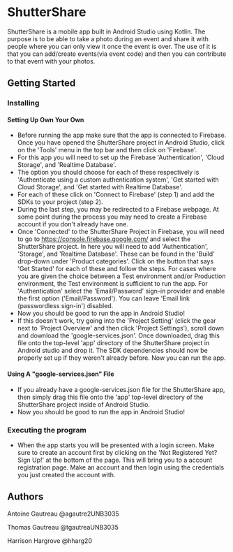 # ShutterShare
ShutterShare is a mobile app built in Android Studio using Kotlin. The purpose is to be able to take a photo during an event and share it with people where you can only view it once the event is over.
The use of it is that you can add/create events(via event code) and then you can contribute to that event with your photos. 

## Getting Started

### Installing
#### Setting Up Own Your Own
* Before running the app make sure that the app is connected to Firebase. Once you have opened the ShutterShare project in Android Studio, click on the 'Tools' menu in the top bar and then click on 'Firebase'.
* For this app you will need to set up the Firebase 'Authentication', 'Cloud Storage', and 'Realtime Database'.
* The option you should choose for each of these respectively is 'Authenticate using a custom authentication system', 'Get started with Cloud Storage', and 'Get started with Realtime Database'.
* For each of these click on 'Connect to Firebase' (step 1) and add the SDKs to your project (step 2).
* During the last step, you may be redirected to a Firebase webpage. At some point during the process you may need to create a Firebase account if you don't already have one.
* Once 'Connected' to the ShutterShare Project in Firebase, you will need to go to https://console.firebase.google.com/ and select the ShutterShare project. In here you will need to add 'Authentication', 'Storage', and 'Realtime Database'. These can be found in the 'Build' drop-down under 'Product categories'. Click on the button that says 'Get Started' for each of these and follow the steps. For cases where you are given the choice between a Test environment and/or Production environment, the Test environment is sufficient to run the app. For 'Authentication' select the 'Email/Password' sign-in provider and enable the first option ('Email/Password'). You can leave 'Email link (passwordless sign-in') disabled.
* Now you should be good to run the app in Android Studio!
* If this doesn't work, try going into the 'Project Setting' (click the gear next to 'Project Overview' and then click 'Project Settings'), scroll down and download the 'google-services.json'. Once downloaded, drag this file onto the top-level 'app' directory of the ShutterShare project in Android studio and drop it. The SDK dependencies should now be properly set up if they weren't already before. Now you can run the app.

#### Using A "google-services.json" File
* If you already have a google-services.json file for the ShutterShare app, then simply drag this file onto the 'app' top-level directory of the ShutterShare project inside of Android Studio.
* Now you should be good to run the app in Android Studio!

### Executing the program
* When the app starts you will be presented with a login screen. Make sure to create an account first by clicking on the 'Not Registered Yet? Sign Up!' at the bottom of the page. This will bring you to a account registration page. Make an account and then login using the credentials you just created the account with.

## Authors

Antoine Gautreau
@agautre2UNB3035

Thomas Gautreau
@tgautreaUNB3035

Harrison Hargrove
@hharg20
